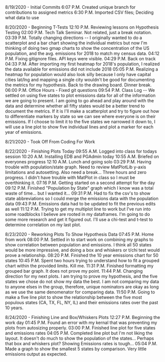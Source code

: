 8/19/2020 - Initial Commits
6:07 P.M. Created unique branch for contributions to assigned metrics
6:30 P.M. Imported CSV files; Deciding what data to use

8/20/2020 - Beginning T-Tests
12:10 P.M. Reviewing lessons on Hypothesis Testing
02:00 P.M. Tech Talk Seminar. Not related, just a break notation.
03:39 P.M. Totally changing directions -- I originally wanted to do a scatterplot and a bar chart showing the individual metrics but now I'm thinking of doing two gmap charts to show the concentration of the US population, and the avg. emissions for 2018 to match my census data.
04:12 P.M. Fixing gitignore files. API keys were visible.
04:29 P.M. Back on track
04:33 P.M. After importing my first heatmap for 2018's population, I realized the data available for emissions did not include 2018
05:05 P.M. Realizing a heatmap for population would also look silly because I only have capital cities lat/lng and mapping a single city wouldn't be good for documenting the metrics for my hypothesis. Back to the drawing board. Dinner break.
06:00 P.M. Office Hours - Fixed git questions 
09:54 P.M. Class Log -- We settled on using five states to plot emissions data for all of the information we are going to present. I am going to go ahead and play around with the data and determine whether all fifty states would be a better trend to document the metrics. If it is I'll make a scatterplot and try to figure out how to differentiate markers by state so we can see where everyone is on their emissions. If I choose to limit it to the five states we narrowed it down to, I will use a line plot to show five individual lines and plot a marker for each year of emissions.

8/21/2020 - Took Off From Coding For Work

8/22/2020 - Finishing Plots Today
09:55 A.M. Logged into class for todays session
10:20 A.M. Installing EDB and PGAdmin today
10:55 A.M. Briefed on everyones progress
12:10 A.M. Lunch and going solo
03:29 P.M. Having trouble with population/state graph. Need to review MatPlotLib y-axis limitations and autosetting. Also need a break... Three hours and zero progress. I didn't have trouble with MatPlot in class so I must be overthinking it.
07:16 P.M. Getting started on a second attempt for the day
09:12 P.M. Finished "Population by State" graph which I know was a total waste of time... but I wanted it...
09:31 P.M. Had to fix the csv's to show state abbreviations so I could merge the emissions data with the population data
09:43 P.M. Emissions data had to be updated to fit the previous edits as well
11:12 P.M. Trying to get my multiplot line to work but I've run into some roadblocks I believe are rooted in my dataframes. I'm going to do some more research and get it figured out. I'll use a chi-test and t-test to determine correlation on my last plot.

8/23/2020 - Reworking Plots To Show Hypothesis Data
07:45 P.M. Home from work 
08:00 P.M. Settled in to start work on combining my graphs to show correlation between population and emissions. I think all 50 states would be more impressive, and doing a box and whiskers or t/chi test would prove a relationship.
08:20 P.M. Finished the 10 year emissions chart for 50 states
10:45 P.M. Spent two hours trying to understand how to fit a grouped chart within the provided limits. Kill me. 
11:31 P.M. Finished formatting my grouped bar graph. It does not prove my point. 
11:44 P.M. Changing direction for my next plots. I am trying to prove my hypothesis, and the five states we chose do not show my data the best. I am not comparing my data to anyone elses in the group, therefore, unique nominators are okay as long as we use the same denomenator for comparing data. 
11:50 P.M. Going to make a five line plot to show the relationship between the five most populous states (CA, TX, FL, NY, IL) and their emissions rates over the past 10 years.

8/24/2020 - Finishing Line and Box/Whiskers Plots
12:27 P.M. Beginning the work day
01:45 P.M. Found an error with my kernal that was preventing my plots from autosizing properly. 
03:00 P.M. Finished line plot for five states and emissions rates
04:05 P.M. Completed line plot but I'm not liking the layout. It doesn't do much to show the population of the states... Perhaps that box and whiskers plot? Showing Emissions rates is tough...
05:04 P.M. Made a graph to show the smallest 5 states by comparison. Very little emissions output as expected.
